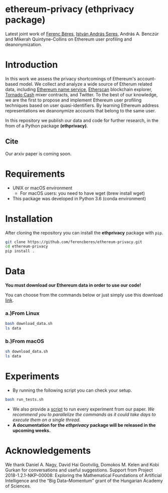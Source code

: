 ﻿# ethereum-privacy (ethprivacy package)

Latest joint work of [Ferenc Béres](https://github.com/ferencberes), [István András Seres](https://github.com/seresistvanandras), András A. Benczúr and Mikerah Quintyne-Collins on Ethereum user profiling and deanonymization. 

# Introduction

In this work we assess the privacy shortcomings of Ethereum's account-based model. We collect and analyze a wide source of Etherum related data, including [Ethereum name service](https://ens.domains/), [Etherscan](https://etherscan.io/) blockchain explorer, [Tornado Cash](https://tornado.cash/) mixer contracts, and Twitter. To the best of our knowledge, we are the first to propose and implement Ethereum user profiling techniques based on user quasi-identifiers. By learning Ethereum address representations we deanonymize accounts that belong to the same user. 

In this repository we publish our data and code for further research, in the from of a Python package **(ethprivacy)**.

## Cite

Our arxiv paper is coming soon.

# Requirements

- UNIX or macOS environment
    - For macOS users: you need to have wget (brew install wget) 
- This package was developed in Python 3.6 (conda environment)

# Installation

After cloning the repository you can install the **ethprivacy** package with `pip`.

```bash
git clone https://github.com/ferencberes/ethereum-privacy.git
cd ethereum-privacy
pip install .
```

# Data

**You must download our Ethereum data in order to use our code!**

You can choose from the commands below or just simply use this download [link](https://dms.sztaki.hu/~fberes/ln/ln_data_2019-10-29.zip).

### a.)From Linux
```bash
bash download_data.sh
ls data
```
### b.)From macOS
```bash
sh download_data.sh
ls data
```

# Experiments

- By running the following script you can check your setup.
```bash
bash run_tests.sh
```
- We also provide a [script](run_all.sh) to run every experiment from our paper. *We recommend you to parallelize the commands as it could take days to execute them on a single thread.*
- **A documentation for the *ethprivacy* package will be released in the upcoming weeks.**

# Acknowledgements

We thank Daniel A. Nagy, David Hai Gootvilig, Domokos M. Kelen and Kobi Gurkan for conversations and useful suggestions. Support from Project 2018-1.2.1-NKP-00008: Exploring the Mathematical Foundations of Artificial Intelligence and the “Big Data–Momentum” grant of the Hungarian
Academy of Sciences.
